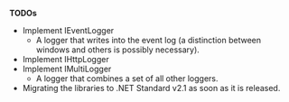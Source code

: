 
**TODOs**

- Implement IEventLogger
  - A logger that writes into the event log (a distinction between windows and others is possibly necessary).
- Implement IHttpLogger
- Implement IMultiLogger
  - A logger that combines a set of all other loggers.
- Migrating the libraries to .NET Standard v2.1 as soon as it is released.
